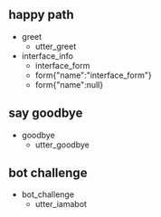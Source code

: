 ## happy path
* greet
  - utter_greet
* interface_info
  - interface_form
  - form{"name":"interface_form"}
  - form{"name":null}

## say goodbye
* goodbye
  - utter_goodbye

## bot challenge
* bot_challenge
  - utter_iamabot
